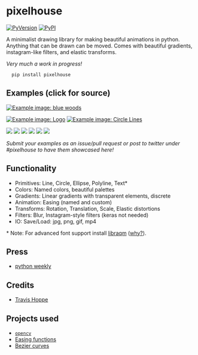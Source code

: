 # pixelhouse

[![PyVersion](https://img.shields.io/pypi/pyversions/pixelhouse.svg)](https://img.shields.io/pypi/pyversions/pixelhouse.svg)
[![PyPI](https://img.shields.io/pypi/v/pixelhouse.svg)](https://pypi.python.org/pypi/pixelhouse)

A minimalist drawing library for making beautiful animations in python.
Anything that can be drawn can be moved.  Comes with beautiful gradients, instagram-like filters, and elastic transforms.

_Very much a work in progress!_

      pip install pixelhouse
	  
## Examples (click for source)

[![Example image: blue woods](examples/figures/blue_woods.png)](examples/blue_woods.py)

[![Example image: Logo](examples/figures/logo_pixelhouse.png)](examples/logo_pixelhouse.py)
[![Example image: Circle Lines](examples/figures/circle_lines.png)](examples/circle_lines.py)

[![](examples/figures/simple_circles.png)](examples/small_demos.py)
[![](examples/figures/teyleen_982.png)](examples/small_demos.py)
[![](examples/figures/teyleen_116.png)](examples/small_demos.py)
[![](examples/figures/moving_circles.gif)](examples/small_demos.py)
[![](examples/figures/checkerboard.gif)](examples/small_demos.py)
[![](examples/figures/pacman.gif)](examples/small_demos.py)


_Submit your examples as an issue/pull request or post to twitter under #pixelhouse to have them showcased here!_

## Functionality

+ Primitives: Line, Circle, Ellipse, Polyline, Text*
+ Colors: Named colors, beautiful palettes
+ Gradients: Linear gradients with transparent elements, discrete
+ Animation: Easing (named and custom)
+ Transforms: Rotation, Translation, Scale, Elastic distortions
+ Filters: Blur, Instagram-style filters (keras not needed)
+ IO: Save/Load: jpg, png, gif, mp4

\* Note: For advanced font support install [libraqm](https://github.com/HOST-Oman/libraqm) ([why?](https://github.com/thoppe/pixelhouse/issues/26)).

## Press

+ [python weekly](https://mailchi.mp/pythonweekly/python-weekly-issue-374)

## Credits

+ [Travis Hoppe](https://twitter.com/metasemantic?lang=en)

## Projects used 

+ [`opencv`](https://opencv.org/)
+ [Easing functions](https://github.com/semitable/easing-functions)
+ [Bezier curves](https://github.com/reptillicus/Bezier)

